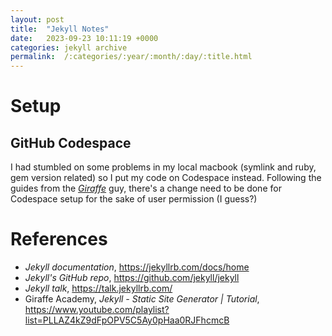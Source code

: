 ```yaml
---
layout: post
title:  "Jekyll Notes"
date:   2023-09-23 10:11:19 +0000
categories: jekyll archive
permalink:  /:categories/:year/:month/:day/:title.html
---
```


# Setup

## GitHub Codespace

I had stumbled on some problems in my local macbook (symlink and ruby, gem version related) so I put my code on Codespace instead. Following the guides from the _[Giraffe](https://www.youtube.com/@GiraffeAcademy)_ guy, there's a change need to be done for Codespace setup for the sake of user permission (I guess?)

<script src="https://gist.github.com/dduyanhhoang/0e615192913da8fef90328d015454eb0.js"></script>



# References 

- _Jekyll documentation_, <https://jekyllrb.com/docs/home>
- _Jekyll's GitHub repo_, <https://github.com/jekyll/jekyll>
- _Jekyll talk_, <https://talk.jekyllrb.com/>
- Giraffe Academy, _Jekyll - Static Site Generator | Tutorial_, <https://www.youtube.com/playlist?list=PLLAZ4kZ9dFpOPV5C5Ay0pHaa0RJFhcmcB>
